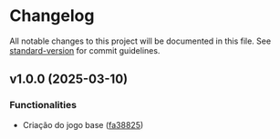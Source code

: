 # Changelog

All notable changes to this project will be documented in this file. See [standard-version](https://github.com/conventional-changelog/standard-version) for commit guidelines.

## v1.0.0 (2025-03-10)


### Functionalities

* Criação do jogo base ([fa38825](https://github.com/FabioRodrigues0/arcanesmith/commit/fa38825066d536962bb5db79c8dbcfbc8aa74a78))
